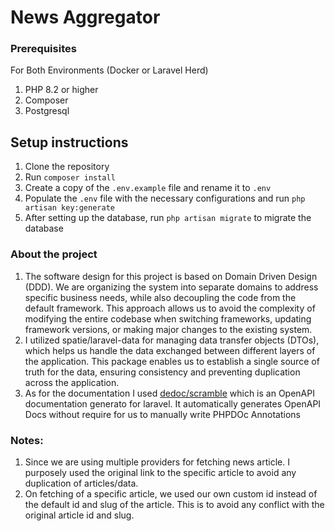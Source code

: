 # News Aggregator

### Prerequisites
For Both Environments (Docker or Laravel Herd)
1. PHP 8.2 or higher
2. Composer
3. Postgresql

## Setup instructions
1. Clone the repository
2. Run `composer install`
3. Create a copy of the `.env.example` file and rename it to `.env`
4. Populate the `.env` file with the necessary configurations and run `php artisan key:generate`
5. After setting up the database, run `php artisan migrate` to migrate the database


### About the project
1. The software design for this project is based on Domain Driven Design (DDD). We are organizing the system into separate domains to address specific business needs, while also decoupling the code from the default framework. This approach allows us to avoid the complexity of modifying the entire codebase when switching frameworks, updating framework versions, or making major changes to the existing system.
2. I utilized spatie/laravel-data for managing data transfer objects (DTOs), which helps us handle the data exchanged between different layers of the application. This package enables us to establish a single source of truth for the data, ensuring consistency and preventing duplication across the application.
3. As for the documentation I used [dedoc/scramble](https://scramble.dedoc.co/) which is an OpenAPI documentation generato for laravel. It automatically generates OpenAPI Docs without require for us to manually write PHPDOc Annotations

### Notes:
1. Since we are using multiple providers for fetching news article. I purposely used the original link to the specific article to avoid any duplication of articles/data. 
2. On fetching of a specific article, we used our own custom id instead of the default id and slug of the article. This is to avoid any conflict with the original article id and slug.